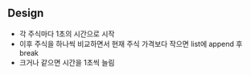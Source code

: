 ## Design

- 각 주식마다 1초의 시간으로 시작
- 이후 주식을 하나씩 비교하면서 현재 주식 가격보다 작으면 list에 append 후 break
- 크거나 같으면 시간을 1초씩 늘림
